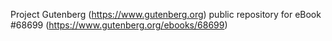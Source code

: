 Project Gutenberg (https://www.gutenberg.org) public repository for
eBook #68699 (https://www.gutenberg.org/ebooks/68699)

